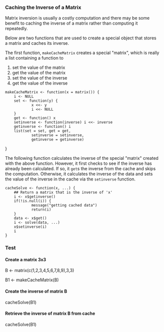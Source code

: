 ### Caching the Inverse of a Matrix

Matrix inversion is usually a costly computation and there may be some
benefit to caching the inverse of a matrix rather than computing it
repeatedly.

Below are two functions that are used to create a
special object that stores a matrix and caches its inverse.

The first function, `makeCacheMatrix` creates a special "matrix", which is
really a list containing a function to

1.  set the value of the matrix
2.  get the value of the matrix
3.  set the value of the inverse
4.  get the value of the inverse

<!-- -->

    makeCacheMatrix <- function(x = matrix()) {
        i <- NULL
        set <- function(y) {
                x <<- y
                i <<- NULL
        }
        get <- function() x
        setinverse <- function(inverse) i <<- inverse
        getinverse <- function() i
        list(set = set, get = get,
                setinverse = setinverse,
                getinverse = getinverse)
}

The following function calculates the inverse of the special "matrix"
created with the above function. However, it first checks to see if the
inverse has already been calculated. If so, it `get`s the inverse from the
cache and skips the computation. Otherwise, it calculates the inverse of
the data and sets the value of the inverse in the cache via the `setinverse`
function.

    cacheSolve <- function(x, ...) {
        ## Return a matrix that is the inverse of 'x'
        i <- x$getinverse()
        if(!is.null(i)) {
                message("getting cached data")
                return(i)
        }
        data <- x$get()
        i <- solve(data, ...)
        x$setinverse(i)
        i
    }   

### Test

#### Create a matrix 3x3

B <- matrix(c(1,2,3,4,5,6,7,8,9),3,3)

B1 <- makeCacheMatrix(B)

#### Create the inverse of matrix B
cacheSolve(B1)

#### Retrieve the inverse of matrix B from cache
cacheSolve(B1)

